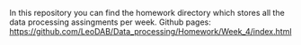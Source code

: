 In this repository you can find the homework directory which stores all the data processing assingments per week.
Github pages: https://github.com/LeoDAB/Data_processing/Homework/Week_4/index.html
